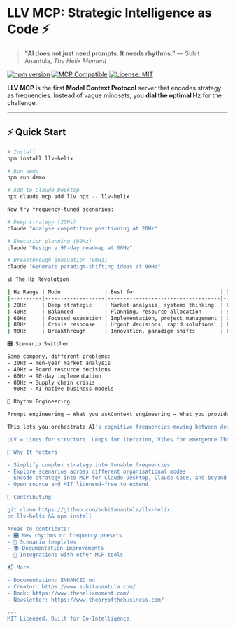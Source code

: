  # LLV MCP: Strategic Intelligence as Code ⚡

  > **"AI does not just need prompts. It needs rhythms."**
  > — Suhit Anantula, *The Helix Moment*

  [![npm version](https://badge.fury.io/js/llv-helix.svg)](https://www.npmjs.com/package/llv-helix)
  [![MCP Compatible](https://img.shields.io/badge/MCP-Compatible-blue.svg)](https://modelcontextprotocol.io)
  [![License: MIT](https://img.shields.io/badge/License-MIT-yellow.svg)](LICENSE)

  **LLV MCP** is the first **Model Context Protocol** server that encodes strategy as frequencies.
  Instead of vague mindsets, you **dial the optimal Hz** for the challenge.

  ---

  ## ⚡ Quick Start

  ```bash
  # Install
  npm install llv-helix

  # Run demo
  npm run demo

  # Add to Claude Desktop
  npx claude mcp add llv npx -- llv-helix

  Now try frequency-tuned scenarios:

  # Deep strategy (20Hz)
  claude "Analyse competitive positioning at 20Hz"

  # Execution planning (60Hz) 
  claude "Design a 90-day roadmap at 60Hz"

  # Breakthrough innovation (90Hz)
  claude "Generate paradigm-shifting ideas at 90Hz"

  📊 The Hz Revolution

  | Hz Range | Mode              | Best for                           | Output style             |
  |----------|-------------------|------------------------------------|--------------------------|
  | 20Hz     | Deep strategic    | Market analysis, systems thinking  | Comprehensive, long-term |
  | 40Hz     | Balanced          | Planning, resource allocation      | Structured, practical    |
  | 60Hz     | Focused execution | Implementation, project management | Clear, actionable        |
  | 80Hz     | Crisis response   | Urgent decisions, rapid solutions  | Fast, decisive           |
  | 90Hz     | Breakthrough      | Innovation, paradigm shifts        | Creative, disruptive     |

  🎛️ Scenario Switcher

  Same company, different problems:
  - 20Hz → Ten-year market analysis
  - 40Hz → Board resource decisions
  - 60Hz → 90-day implementation
  - 80Hz → Supply chain crisis
  - 90Hz → AI-native business models

  🧠 Rhythm Engineering

  Prompt engineering → What you askContext engineering → What you provideRhythm engineering → How you think together

  This lets you orchestrate AI's cognitive frequencies—moving between deep strategy, execution, crisis response, and innovation on demand.

  LLV = Lines for structure, Loops for iteration, Vibes for emergence.The Hz dial sets their cognitive mix.

  🌟 Why It Matters

  - Simplify complex strategy into tunable frequencies
  - Explore scenarios across different organisational modes
  - Encode strategy into MCP for Claude Desktop, Claude Code, and beyond
  - Open source and MIT licensed—free to extend

  🤝 Contributing

  git clone https://github.com/suhitanantula/llv-helix
  cd llv-helix && npm install

  Areas to contribute:
  - 🎛️ New rhythms or frequency presets
  - 🧩 Scenario templates
  - 📚 Documentation improvements
  - 🔗 Integrations with other MCP tools

  📬 More

  - Documentation: ENHANCED.md
  - Creator: https://www.suhitanantula.com/
  - Book: https://www.thehelixmoment.com/
  - Newsletter: https://www.theoryofthebusiness.com/

  ---
  MIT Licensed. Built for Co-Intelligence.
